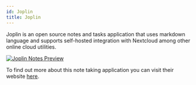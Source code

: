 ```yaml
---
id: Joplin
title: Joplin
---
```


Joplin is an open source notes and tasks application that uses markdown language and supports self-hosted integration with Nextcloud among other online cloud utilities.

[<img alt="Joplin Notes Preview" src="/img/Joplin.png" />](https://joplinapp.org)

To find out more about this note taking application you can visit their website [here](https://joplinapp.org).
